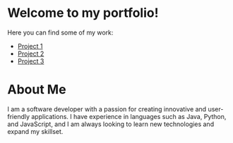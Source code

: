 # Welcome to my portfolio!

Here you can find some of my work:

- [Project 1](#)
- [Project 2](#)
- [Project 3](#)

# About Me

I am a software developer with a passion for creating innovative and user-friendly applications. I have experience in languages such as Java, Python, and JavaScript, and I am always looking to learn new technologies and expand my skillset.

